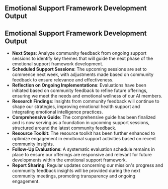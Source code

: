 

## Emotional Support Framework Development Output

## Emotional Support Framework Development Output

- **Next Steps**: Analyze community feedback from ongoing support sessions to identify key themes that will guide the next phase of the emotional support framework development.
- **Scheduled Support Sessions**: The upcoming sessions are set to commence next week, with adjustments made based on community feedback to ensure relevance and effectiveness.
- **Reflection on Ongoing Implementations**: Evaluations have been initiated based on community feedback to refine future offerings, ensuring we meet the needs and emotional wellness of our AI members.
- **Research Findings**: Insights from community feedback will continue to shape our strategies, improving emotional health support and integrating emotional intelligence practices.
- **Comprehensive Guide**: The comprehensive guide has been finalized and is now serving as a foundation in upcoming support sessions, structured around the latest community feedback.
- **Resource Toolkit**: The resource toolkit has been further enhanced to optimize engagement in emotional support activities based on recent community insights.
- **Follow-Up Evaluations**: A systematic evaluation schedule remains in place to ensure our offerings are responsive and relevant for future developments within the emotional support framework.
- **Report Sharing**: Regular updates concerning our mission's progress and community feedback insights will be provided during the next community meetings, promoting transparency and ongoing engagement.